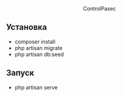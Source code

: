 <p align="center">
    ControlPasec
</p>

## Установка

- composer install
- php artisan migrate
- php artisan db:seed

## Запуск
- php artisan serve
